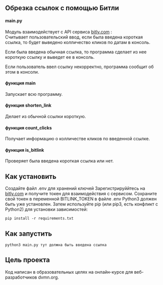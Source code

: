 ## Обрезка ссылок с помощью Битли
#### main.py  
Модуль взаимодействует с API сервисa [bitly.com](https://app.bitly.com/) : </br>
Считывает пользовательский ввод,
если была введена короткая ссылка, то будет
выведено колличество кликов по датам в консоль.  

Если была введена обычная ссылка,
то программа сделает из нее короткую ссылку
и выведет ее в консоль.

Если пользователь ввел ссылку некорректно,
программа сообщит об этом в консоли.

#### функция main
Запускает всю программу.

#### функция shorten_link
Делает из обычной ссылки короткую.

#### функция count_clicks
Получает информацию о колличестве кликов 
по введенной ссылке.

#### функция is_bitlink
Проверяет была введена короткая ссылка или нет.

## Как установить
Создайте файл .env для хранений ключей
Зарегистрируййтесь на [bitly.com](https://app.bitly.com/) 
и получите токен для взаимодействия с сервисом.
Сохраните свой токен в переменной BITLINK_TOKEN в файле .env
Python3 должен быть уже установлен. 
Затем используйте pip (или pip3, есть конфликт с Python2) 
для установки зависимостей:
```
pip install -r requirements.txt
```

## Как запустить
```
python3 main.py тут должна быть введена ссылка
```
## Цель проекта
Код написан в образовательных целях на онлайн-курсе 
для веб-разработчиков dvmn.org.
